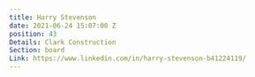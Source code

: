 ```yaml
---
title: Harry Stevenson
date: 2021-06-24 15:07:00 Z
position: 43
Details: Clark Construction
Section: board
Link: https://www.linkedin.com/in/harry-stevenson-b41224119/
---
```


